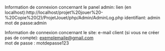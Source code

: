 Information de connexion concernant le panel admin:
lien (en localhost):http://localhost/projet%20jouer%20-%20Copie%20(2)/ProjetJouet/php/Admin/AdminLog.php
identifiant: admin
mot de passe:admin

Information de connexion concernant le site:
e-mail client (si vous ne créer pas de compte): exemplemaile@gmail.com  
mot de passe : motdepasse123

